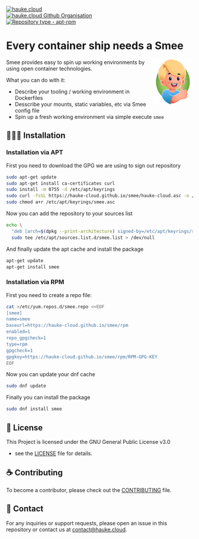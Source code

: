 

<a href="https://hauke.cloud" target="_blank"><img src="https://img.shields.io/badge/home-hauke.cloud-brightgreen" alt="hauke.cloud" style="display: block;" /></a>
<a href="https://github.com/hauke-cloud" target="_blank"><img src="https://img.shields.io/badge/github-hauke.cloud-blue" alt="hauke.cloud Github Organisation" style="display: block;" /></a>
<a href="https://github.com/hauke-cloud/readme-management" target="_blank"><img src="https://img.shields.io/badge/template-apt-rpm-orange" alt="Repository type - apt-rpm" style="display: block;" /></a>


# Every container ship needs a Smee


<img src="https://raw.githubusercontent.com/hauke-cloud/.github/main/resources/img/organisation-logo-small.png" alt="hauke.cloud logo" width="109" height="123" align="right">


Smee provides easy to spin up working environments by using open container technologies.

What you can do with it:
- Describe your tooling / working environment in Dockerfiles
- Desscribe your mounts, static variables, etc via Smee config file
- Spin up a fresh working environment via simple execute ```smee```





## 👨🏻‍🔧 Installation
### Installation via APT
First you need to download the GPG we are using to sign out repository
```bash
sudo apt-get update
sudo apt-get install ca-certificates curl
sudo install -m 0755 -d /etc/apt/keyrings
sudo curl -fsSL https://hauke-cloud.github.io/smee/hauke-cloud.asc -o /etc/apt/keyrings/smee.asc
sudo chmod a+r /etc/apt/keyrings/smee.asc
```

Now you can add the repository to your sources list
```bash
echo \
  "deb [arch=$(dpkg --print-architecture) signed-by=/etc/apt/keyrings/smee.asc] https://hauke-cloud.github.io/smee/apt main stable" | \
  sudo tee /etc/apt/sources.list.d/smee.list > /dev/null
```

And finally update the apt cache and install the package
```bash
apt-get update
apt-get install smee
```

### Installation via RPM
First you need to create a repo file:
```bash
cat >/etc/yum.repos.d/smee.repo <<EOF
[smee]
name=smee
baseurl=https://hauke-cloud.github.io/smee/rpm
enabled=1
repo_gpgcheck=1
type=rpm
gpgcheck=1
gpgkey=https://hauke-cloud.github.io/smee/rpm/RPM-GPG-KEY
EOF
```

Now you can update your dnf cache
```bash
sudo dnf update
```

Finally you can install the package
```bash
sudo dnf install smee
```



## 📄 License

This Project is licensed under the GNU General Public License v3.0

- see the [LICENSE](LICENSE) file for details.


## :coffee: Contributing

To become a contributor, please check out the [CONTRIBUTING](CONTRIBUTING.md) file.


## :email: Contact

For any inquiries or support requests, please open an issue in this
repository or contact us at [contact@hauke.cloud](mailto:contact@hauke.cloud).

